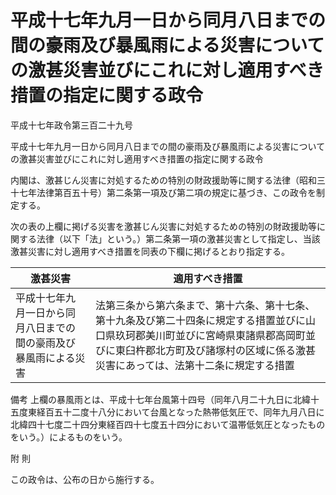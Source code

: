 # 平成十七年九月一日から同月八日までの間の豪雨及び暴風雨による災害についての激甚災害並びにこれに対し適用すべき措置の指定に関する政令

平成十七年政令第三百二十九号

平成十七年九月一日から同月八日までの間の豪雨及び暴風雨による災害についての激甚災害並びにこれに対し適用すべき措置の指定に関する政令

内閣は、激甚じん災害に対処するための特別の財政援助等に関する法律（昭和三十七年法律第百五十号）第二条第一項及び第二項の規定に基づき、この政令を制定する。

次の表の上欄に掲げる災害を激甚じん災害に対処するための特別の財政援助等に関する法律（以下「法」という。）第二条第一項の激甚災害として指定し、当該激甚災害に対し適用すべき措置を同表の下欄に掲げるとおり指定する。

激甚災害 | 適用すべき措置  
---|---  
平成十七年九月一日から同月八日までの間の豪雨及び暴風雨による災害 | 法第三条から第六条まで、第十六条、第十七条、第十九条及び第二十四条に規定する措置並びに山口県玖珂郡美川町並びに宮崎県東諸県郡高岡町並びに東臼杵郡北方町及び諸塚村の区域に係る激甚災害にあっては、法第十二条に規定する措置  
備考 上欄の暴風雨とは、平成十七年台風第十四号（同年八月二十九日に北緯十五度東経百五十二度十八分において台風となった熱帯低気圧で、同年九月八日に北緯四十七度二十四分東経百四十七度五十四分において温帯低気圧となったものをいう。）によるものをいう。  
  
附 則

この政令は、公布の日から施行する。
